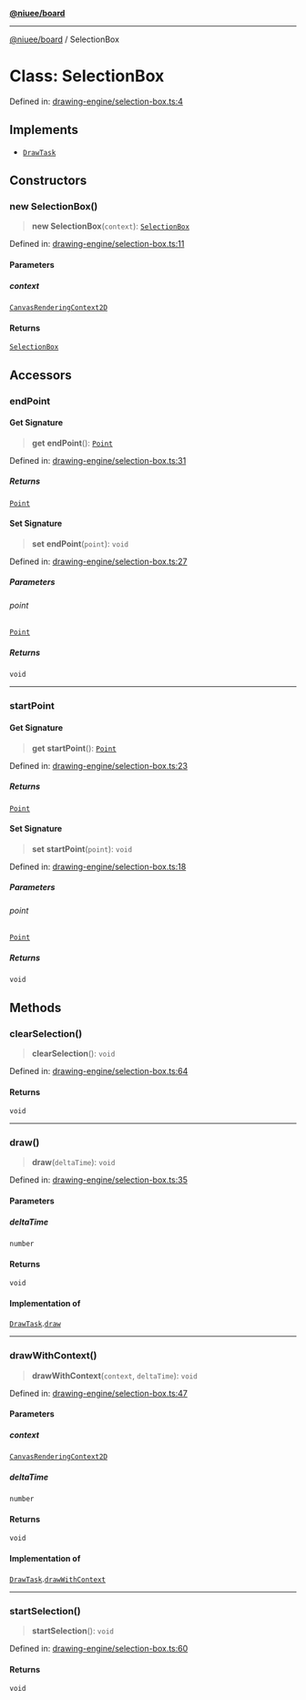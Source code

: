 [**@niuee/board**](../README.md)

***

[@niuee/board](../globals.md) / SelectionBox

# Class: SelectionBox

Defined in: [drawing-engine/selection-box.ts:4](https://github.com/niuee/board/blob/e6c1edcccf6525a0cc9088782c7c4653e837f533/src/drawing-engine/selection-box.ts#L4)

## Implements

- [`DrawTask`](../interfaces/DrawTask.md)

## Constructors

### new SelectionBox()

> **new SelectionBox**(`context`): [`SelectionBox`](SelectionBox.md)

Defined in: [drawing-engine/selection-box.ts:11](https://github.com/niuee/board/blob/e6c1edcccf6525a0cc9088782c7c4653e837f533/src/drawing-engine/selection-box.ts#L11)

#### Parameters

##### context

[`CanvasRenderingContext2D`](https://developer.mozilla.org/docs/Web/API/CanvasRenderingContext2D)

#### Returns

[`SelectionBox`](SelectionBox.md)

## Accessors

### endPoint

#### Get Signature

> **get** **endPoint**(): [`Point`](../type-aliases/Point.md)

Defined in: [drawing-engine/selection-box.ts:31](https://github.com/niuee/board/blob/e6c1edcccf6525a0cc9088782c7c4653e837f533/src/drawing-engine/selection-box.ts#L31)

##### Returns

[`Point`](../type-aliases/Point.md)

#### Set Signature

> **set** **endPoint**(`point`): `void`

Defined in: [drawing-engine/selection-box.ts:27](https://github.com/niuee/board/blob/e6c1edcccf6525a0cc9088782c7c4653e837f533/src/drawing-engine/selection-box.ts#L27)

##### Parameters

###### point

[`Point`](../type-aliases/Point.md)

##### Returns

`void`

***

### startPoint

#### Get Signature

> **get** **startPoint**(): [`Point`](../type-aliases/Point.md)

Defined in: [drawing-engine/selection-box.ts:23](https://github.com/niuee/board/blob/e6c1edcccf6525a0cc9088782c7c4653e837f533/src/drawing-engine/selection-box.ts#L23)

##### Returns

[`Point`](../type-aliases/Point.md)

#### Set Signature

> **set** **startPoint**(`point`): `void`

Defined in: [drawing-engine/selection-box.ts:18](https://github.com/niuee/board/blob/e6c1edcccf6525a0cc9088782c7c4653e837f533/src/drawing-engine/selection-box.ts#L18)

##### Parameters

###### point

[`Point`](../type-aliases/Point.md)

##### Returns

`void`

## Methods

### clearSelection()

> **clearSelection**(): `void`

Defined in: [drawing-engine/selection-box.ts:64](https://github.com/niuee/board/blob/e6c1edcccf6525a0cc9088782c7c4653e837f533/src/drawing-engine/selection-box.ts#L64)

#### Returns

`void`

***

### draw()

> **draw**(`deltaTime`): `void`

Defined in: [drawing-engine/selection-box.ts:35](https://github.com/niuee/board/blob/e6c1edcccf6525a0cc9088782c7c4653e837f533/src/drawing-engine/selection-box.ts#L35)

#### Parameters

##### deltaTime

`number`

#### Returns

`void`

#### Implementation of

[`DrawTask`](../interfaces/DrawTask.md).[`draw`](../interfaces/DrawTask.md#draw)

***

### drawWithContext()

> **drawWithContext**(`context`, `deltaTime`): `void`

Defined in: [drawing-engine/selection-box.ts:47](https://github.com/niuee/board/blob/e6c1edcccf6525a0cc9088782c7c4653e837f533/src/drawing-engine/selection-box.ts#L47)

#### Parameters

##### context

[`CanvasRenderingContext2D`](https://developer.mozilla.org/docs/Web/API/CanvasRenderingContext2D)

##### deltaTime

`number`

#### Returns

`void`

#### Implementation of

[`DrawTask`](../interfaces/DrawTask.md).[`drawWithContext`](../interfaces/DrawTask.md#drawwithcontext)

***

### startSelection()

> **startSelection**(): `void`

Defined in: [drawing-engine/selection-box.ts:60](https://github.com/niuee/board/blob/e6c1edcccf6525a0cc9088782c7c4653e837f533/src/drawing-engine/selection-box.ts#L60)

#### Returns

`void`
